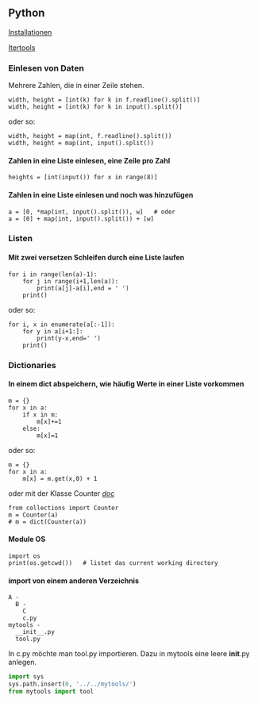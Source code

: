 ## Python

[Installationen](./installation.md)

[Itertools](./itertools.md)



### Einlesen von Daten

Mehrere Zahlen, die in einer Zeile stehen.

```
width, height = [int(k) for k in f.readline().split()]
width, height = [int(k) for k in input().split()]
```
oder so:
```
width, height = map(int, f.readline().split())
width, height = map(int, input().split())
```

#### Zahlen in eine Liste einlesen, eine Zeile pro Zahl

```
heights = [int(input()) for x in range(8)]
```

#### Zahlen in eine Liste einlesen und noch was hinzufügen
```
a = [0, *map(int, input().split()), w]   # oder
a = [0] + map(int, input().split()) + [w]
```

### Listen

#### Mit zwei versetzen Schleifen durch eine Liste laufen
```
for i in range(len(a)-1):
    for j in range(i+1,len(a)):
        print(a[j]-a[i],end = ' ')
    print()
```
oder so:
```
for i, x in enumerate(a[:-1]):
    for y in a[i+1:]:
        print(y-x,end=' ')
    print()   
```

### Dictionaries

#### In einem dict abspeichern, wie häufig Werte in einer Liste vorkommen
```
m = {}
for x in a:
    if x in m:
        m[x]+=1
    else:
        m[x]=1
```
oder so:
```
m = {}
for x in a:
    m[x] = m.get(x,0) + 1
```
oder mit der Klasse Counter _[doc](https://docs.python.org/3.8/library/collections.html#collections.Counter)_

```
from collections import Counter
m = Counter(a)
# m = dict(Counter(a))
```

#### Module OS
```
import os
print(os.getcwd())   # listet das current working directory

```

#### import von einem anderen Verzeichnis

```
A - 
  B -
    C
    c.py
mytools -
  __init__.py
  tool.py
```
In c.py möchte man tool.py importieren. Dazu in mytools eine leere __init__.py anlegen. 
```python
import sys
sys.path.insert(0, '../../mytools/')
from mytools import tool
```